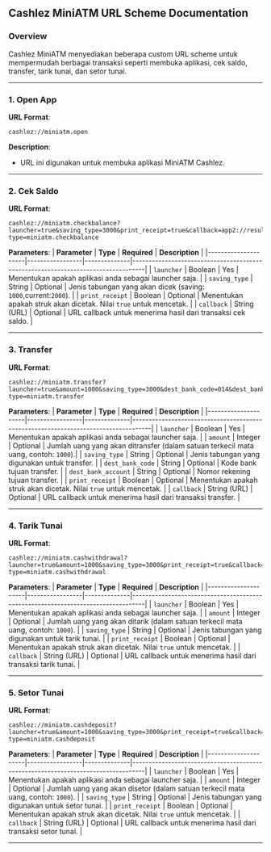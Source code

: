 ## Cashlez MiniATM URL Scheme Documentation

### **Overview**
Cashlez MiniATM menyediakan beberapa custom URL scheme untuk mempermudah berbagai transaksi seperti membuka aplikasi, cek saldo, transfer, tarik tunai, dan setor tunai.

---

### **1. Open App**

**URL Format**:
```
cashlez://miniatm.open
```

**Description**:
- URL ini digunakan untuk membuka aplikasi MiniATM Cashlez.

---

### **2. Cek Saldo**

**URL Format**:
```
cashlez://miniatm.checkbalance?launcher=true&saving_type=3000&print_receipt=true&callback=app2://result?type=miniatm.checkbalance
```

**Parameters**:
| **Parameter**       | **Type**        | **Required** | **Description**                                                                  |
|---------------------|-----------------|--------------|----------------------------------------------------------------------------------|
| `launcher`          | Boolean         | Yes          | Menentukan apakah aplikasi anda sebagai launcher saja.                           |
| `saving_type`       | String          | Optional     | Jenis tabungan yang akan dicek (saving: `1000`,current:`2000`).                  |
| `print_receipt`     | Boolean         | Optional     | Menentukan apakah struk akan dicetak. Nilai `true` untuk mencetak.               |
| `callback`          | String (URL)    | Optional     | URL callback untuk menerima hasil dari transaksi cek saldo.                      |

---

### **3. Transfer**

**URL Format**:
```
cashlez://miniatm.transfer?launcher=true&amount=1000&saving_type=3000&dest_bank_code=014&dest_bank_account=123456789000&print_receipt=true&callback=app2://result?type=miniatm.transfer
```

**Parameters**:
| **Parameter**       | **Type**        | **Required** | **Description**                                                                    |
|---------------------|-----------------|--------------|------------------------------------------------------------------------------------|
| `launcher`          | Boolean         | Yes          |  Menentukan apakah aplikasi anda sebagai launcher saja.                            |
| `amount`            | Integer         | Optional     | Jumlah uang yang akan ditransfer (dalam satuan terkecil mata uang, contoh: `1000`).|
| `saving_type`       | String          | Optional     | Jenis tabungan yang digunakan untuk transfer.                                      |
| `dest_bank_code`    | String          | Optional     | Kode bank tujuan transfer.                                                         |
| `dest_bank_account` | String          | Optional     | Nomor rekening tujuan transfer.                                                    |
| `print_receipt`     | Boolean         | Optional     | Menentukan apakah struk akan dicetak. Nilai `true` untuk mencetak.                 |
| `callback`          | String (URL)    | Optional     | URL callback untuk menerima hasil dari transaksi transfer.                         |

---

### **4. Tarik Tunai**

**URL Format**:
```
cashlez://miniatm.cashwithdrawal?launcher=true&amount=1000&saving_type=3000&print_receipt=true&callback=app2://result?type=miniatm.cashwithdrawal
```

**Parameters**:
| **Parameter**       | **Type**        | **Required** | **Description**                                                                  |
|---------------------|-----------------|--------------|----------------------------------------------------------------------------------|
| `launcher`          | Boolean         | Yes          | Menentukan apakah aplikasi anda sebagai launcher saja.                           |
| `amount`            | Integer         | Optional     | Jumlah uang yang akan ditarik (dalam satuan terkecil mata uang, contoh: `1000`). |
| `saving_type`       | String          | Optional     | Jenis tabungan yang digunakan untuk tarik tunai.                                 |
| `print_receipt`     | Boolean         | Optional     | Menentukan apakah struk akan dicetak. Nilai `true` untuk mencetak.               |
| `callback`          | String (URL)    | Optional     | URL callback untuk menerima hasil dari transaksi tarik tunai.                    |

---

### **5. Setor Tunai**

**URL Format**:
```
cashlez://miniatm.cashdeposit?launcher=true&amount=1000&saving_type=3000&print_receipt=true&callback=app2://result?type=miniatm.cashdeposit
```

**Parameters**:
| **Parameter**       | **Type**        | **Required** | **Description**                                                                  |
|---------------------|-----------------|--------------|----------------------------------------------------------------------------------|
| `launcher`          | Boolean         | Yes          | Menentukan apakah aplikasi anda sebagai launcher saja.                           |
| `amount`            | Integer         | Optional     | Jumlah uang yang akan disetor (dalam satuan terkecil mata uang, contoh: `1000`). |
| `saving_type`       | String          | Optional     | Jenis tabungan yang digunakan untuk setor tunai.                                 |
| `print_receipt`     | Boolean         | Optional     | Menentukan apakah struk akan dicetak. Nilai `true` untuk mencetak.               |
| `callback`          | String (URL)    | Optional     | URL callback untuk menerima hasil dari transaksi setor tunai.                    |

---

